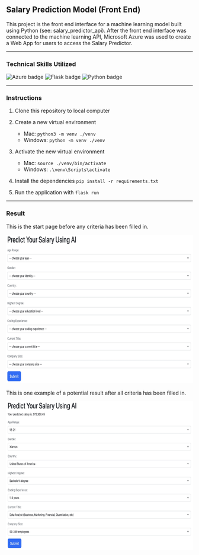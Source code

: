 ## Salary Prediction Model (Front End)

This project is the front end interface for a machine learning model built using Python (see: salary_predictor_api). After the front end interface was connected to the machine learning API, Microsoft Azure was used to create a Web App for users to access the Salary Predictor.

---

### Technical Skills Utilized

![Azure badge](https://img.shields.io/badge/Microsoft_Azure-0089D6?style=for-the-badge&logo=microsoft-azure&logoColor=white) ![Flask badge](https://img.shields.io/static/v1?message=Flask&logo=Flask&labelColor=000000&color=000000&logoColor=white&label=%20&style=for-the-badge) ![Python badge](https://img.shields.io/static/v1?message=python&logo=python&labelColor=3776AB&color=3776AB&logoColor=white&label=%20&style=for-the-badge) 

---

### Instructions

1. Clone this repository to local computer

2. Create a new virtual environment

   - Mac: `python3 -m venv ./venv`
   - Windows: `python -m venv ./venv`

3. Activate the new virtual environment

   - Mac: `source ./venv/bin/activate`
   - Windows: `.\venv\Scripts\activate`

4. Install the dependencies `pip install -r requirements.txt`

5. Run the application with `flask run`

---

### Result

This is the start page before any criteria has been filled in.

<img src="images/ResultBefore.jpg" height="400">

This is one example of a potential result after all criteria has been filled in.

<img src="images/ResultAfter.jpg" height="400">